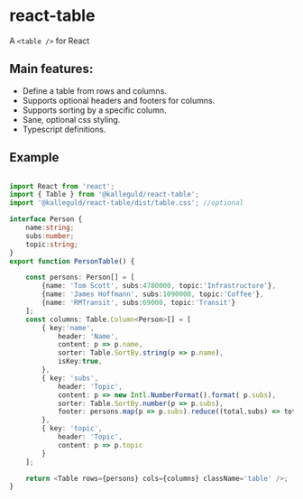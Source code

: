 # react-table

A  `<table />` for React

## Main features:

* Define a table from rows and columns.
* Supports optional headers and footers for columns.
* Supports sorting by a specific column.
* Sane, optional css styling.
* Typescript definitions.

## Example

```typescript

import React from 'react';
import { Table } from '@kalleguld/react-table';
import '@kalleguld/react-table/dist/table.css'; //optional

interface Person {
    name:string;
    subs:number;
    topic:string;
}
export function PersonTable() {

    const persons: Person[] = [
        {name: 'Tom Scott', subs:4780000, topic:'Infrastructure'},
        {name: 'James Hoffmann', subs:1090000, topic:'Coffee'},
        {name: 'RMTransit', subs:69000, topic:'Transit'}
    ];
    const columns: Table.Column<Person>[] = [
        { key:'name', 
            header: 'Name', 
            content: p => p.name, 
            sorter: Table.SortBy.string(p => p.name),
            isKey:true,
        },
        { key: 'subs', 
            header: 'Topic', 
            content: p => new Intl.NumberFormat().format( p.subs), 
            sorter: Table.SortBy.number(p => p.subs),
            footer: persons.map(p => p.subs).reduce((total,subs) => total+subs, 0),
        },
        { key: 'topic', 
            header: 'Topic',
            content: p => p.topic 
        }
    ];

    return <Table rows={persons} cols={columns} className='table' />;
}

```